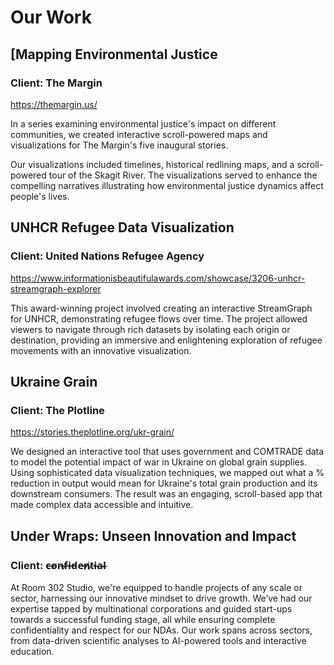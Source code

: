 # Our Work

## [Mapping Environmental Justice
### Client: The Margin
https://themargin.us/

In a series examining environmental justice's impact on different communities, we created interactive scroll-powered maps and visualizations for The Margin's five inaugural stories.

Our visualizations included timelines, historical redlining maps, and a scroll-powered tour of the Skagit River. The visualizations served to enhance the compelling narratives illustrating how environmental justice dynamics affect people's lives.


## UNHCR Refugee Data Visualization
### Client: United Nations Refugee Agency
https://www.informationisbeautifulawards.com/showcase/3206-unhcr-streamgraph-explorer

This award-winning project involved creating an interactive StreamGraph for UNHCR, demonstrating refugee flows over time. The project allowed viewers to navigate through rich datasets by isolating each origin or destination, providing an immersive and enlightening exploration of refugee movements with an innovative visualization.


## Ukraine Grain
### Client: The Plotline
https://stories.theplotline.org/ukr-grain/

We designed an interactive tool that uses government and COMTRADE data to model the potential impact of war in Ukraine on global grain supplies. Using sophisticated data visualization techniques, we mapped out what a % reduction in output would mean for Ukraine's total grain production and its downstream consumers. The result was an engaging, scroll-based app that made complex data accessible and intuitive.


## Under Wraps: Unseen Innovation and Impact
### Client: c̶o̸n̶f̷i̶d̵e̶n̸t̷i̶a̴l̴
At Room 302 Studio, we're equipped to handle projects of any scale or sector, harnessing our innovative mindset to drive growth. We’ve had our expertise tapped by multinational corporations and guided start-ups towards a successful funding stage, all while ensuring complete confidentiality and respect for our NDAs. Our work spans across sectors, from data-driven scientific analyses to AI-powered tools and interactive education.